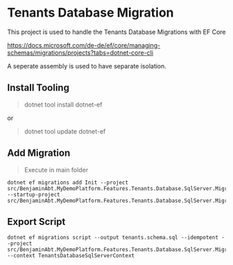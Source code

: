 # Tenants Database Migration

This project is used to handle the Tenants Database Migrations with EF Core

https://docs.microsoft.com/de-de/ef/core/managing-schemas/migrations/projects?tabs=dotnet-core-cli


A seperate assembly is used to have separate isolation.

## Install Tooling
> dotnet tool install dotnet-ef

or

> dotnet tool update dotnet-ef


## Add Migration

> Execute in main folder
```shell
dotnet ef migrations add Init --project src/BenjaminAbt.MyDemoPlatform.Features.Tenants.Database.SqlServer.Migrations --startup-project src/BenjaminAbt.MyDemoPlatform.Features.Tenants.Database.SqlServer.Migrations
```

## Export Script

```shell
dotnet ef migrations script --output tenants.schema.sql --idempotent --project src/BenjaminAbt.MyDemoPlatform.Features.Tenants.Database.SqlServer.Migrations/BenjaminAbt.MyDemoPlatform.Features.Tenants.Database.SqlServer.Migrations.csproj --context TenantsDatabaseSqlServerContext
```

